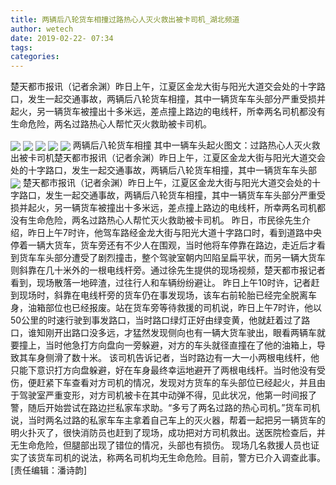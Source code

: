 ```yaml
---
title: 两辆后八轮货车相撞过路热心人灭火救出被卡司机_湖北频道
author: wetech
date: 2019-02-22- 07:34
tags: 
categories: 
---
```

楚天都市报讯（记者余渊）昨日上午，江夏区金龙大街与阳光大道交会处的十字路口，发生一起交通事故，两辆后八轮货车相撞，其中一辆货车车头部分严重受损并起火，另一辆货车被撞出十多米远，差点撞上路边的电线杆，所幸两名司机都没有生命危险，两名过路热心人帮忙灭火救助被卡司机。
<!-- more -->
                
<img align="center" border="0" src="http://p0.ifengimg.com/a/2019_08/769881b2c1f9793_size363_w812_h450.png" />
                
<img align="center" border="0" src="http://p3.ifengimg.com/a/2019_08/990044fa325130d_size320_w795_h443.png" />
            
<img align="center" border="0" src="http://p1.ifengimg.com/a/2019_08/c63de0541ebc199_size283_w786_h441.png" />
<img align="center" border="0" src="http://p2.ifengimg.com/a/2019_08/af076d3e6163951_size303_w790_h435.png" />
<img align="center" border="0" src="http://p1.ifengimg.com/a/2019_08/33b63b0ecb9f3b0_size10_w147_h310.jpg" />
两辆后八轮货车相撞 其中一辆车头起火图文：过路热心人灭火救出被卡司机楚天都市报讯（记者余渊）昨日上午，江夏区金龙大街与阳光大道交会处的十字路口，发生一起交通事故，两辆后八轮货车相撞，其中一辆货车车头部
<img align="center" border="0" src="http://p2.ifengimg.com/a/2016/0810/204c433878d5cf9size1_w16_h16.png" />
楚天都市报讯（记者余渊）昨日上午，江夏区金龙大街与阳光大道交会处的十字路口，发生一起交通事故，两辆后八轮货车相撞，其中一辆货车车头部分严重受损并起火，另一辆货车被撞出十多米远，差点撞上路边的电线杆，所幸两名司机都没有生命危险，两名过路热心人帮忙灭火救助被卡司机。
昨日，市民徐先生介绍，昨日上午7时许，他驾车路经金龙大街与阳光大道十字路口时，看到道路中央停着一辆大货车，货车旁还有不少人在围观，当时他将车停靠在路边，走近后才看到货车车头部分遭受了剧烈撞击，整个驾驶室朝内凹陷呈扁平状，而另一辆大货车则斜靠在几十米外的一根电线杆旁。通过徐先生提供的现场视频，楚天都市报记者看到，现场散落一地碎渣，过往行人和车辆纷纷避让。
昨日上午10时许，记者赶到现场时，斜靠在电线杆旁的货车仍在事发现场，该车右前轮胎已经完全脱离车身，油箱部位也已经报废。站在货车旁等待救援的司机说，昨日上午7时许，他以50公里的时速行驶到事发路口，当时路口绿灯正好由绿变黄，他就赶着过了路口，谁知刚开出路口没多远，才猛然发现侧向也有一辆大货车驶出，眼看两辆车就要撞上，当时他急打方向盘向一旁躲避，对方的车头就径直撞在了他的油箱上，导致其车身侧滑了数十米。
该司机告诉记者，当时路边有一大一小两根电线杆，他只能下意识打方向盘躲避，好在车身最终幸运地避开了两根电线杆。当时他没有受伤，便赶紧下车查看对方司机的情况，发现对方货车的车头部位已经起火，并且由于驾驶室严重变形，对方司机被卡在其中动弹不得，见此状况，他第一时间报了警，随后开始尝试在路边拦私家车求助。“多亏了两名过路的热心司机。”货车司机说，当时两名过路的私家车车主拿着自己车上的灭火器，帮着一起把另一辆货车的明火扑灭了，很快消防员也赶到了现场，成功把对方司机救出。送医院检查后，并无生命危险，但腿部出现了错位的情况，头部也有损伤。
现场几名救援人员也证实了该货车司机的说法，称两名司机均无生命危险。目前，警方已介入调查此事。
[责任编辑：潘诗韵]
            
